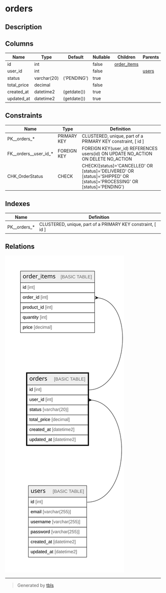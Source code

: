 # orders

## Description

## Columns

| Name | Type | Default | Nullable | Children | Parents | Comment |
| ---- | ---- | ------- | -------- | -------- | ------- | ------- |
| id | int |  | false | [order_items](order_items.md) |  |  |
| user_id | int |  | false |  | [users](users.md) |  |
| status | varchar(20) | ('PENDING') | true |  |  |  |
| total_price | decimal |  | false |  |  |  |
| created_at | datetime2 | (getdate()) | true |  |  |  |
| updated_at | datetime2 | (getdate()) | true |  |  |  |

## Constraints

| Name | Type | Definition |
| ---- | ---- | ---------- |
| PK__orders_* | PRIMARY KEY | CLUSTERED, unique, part of a PRIMARY KEY constraint, [ id ] |
| FK__orders__user_id_* | FOREIGN KEY | FOREIGN KEY(user_id) REFERENCES users(id) ON UPDATE NO_ACTION ON DELETE NO_ACTION |
| CHK_OrderStatus | CHECK | CHECK([status]='CANCELLED' OR [status]='DELIVERED' OR [status]='SHIPPED' OR [status]='PROCESSING' OR [status]='PENDING') |

## Indexes

| Name | Definition |
| ---- | ---------- |
| PK__orders_* | CLUSTERED, unique, part of a PRIMARY KEY constraint, [ id ] |

## Relations

![er](orders.svg)

---

> Generated by [tbls](https://github.com/k1LoW/tbls)
